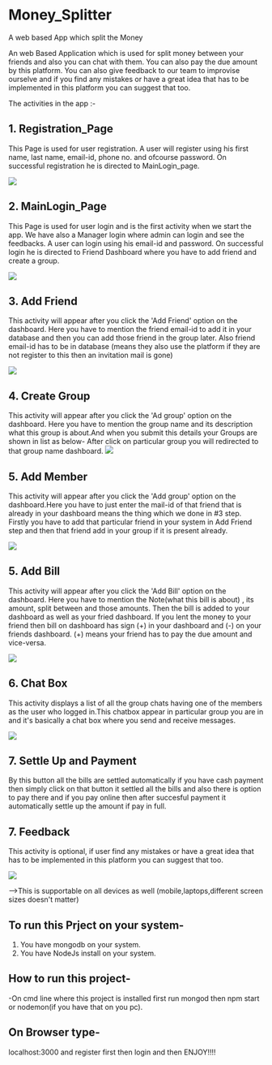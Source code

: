 # Money_Splitter
A web based App which split the Money

An web Based Application which is used for split money between your friends and also you can chat with them.
You can also pay the due amount by this platform. You can also give feedback to our team to improvise ourselve and if you find any mistakes
or have a great idea that has to be implemented in this platform you can suggest that too.

The activities in the app :-

## 1. Registration_Page
This Page is used for user registration. A user will register using his first name, last name, email-id, phone no.
and ofcourse password. On successful registration he is directed to MainLogin_page.
<div>
<img src="/Screenshots/Register.png">
</div>

## 2. MainLogin_Page
This Page is used for user login and is the first activity when we start the app.
We have also a Manager login where admin can login and see the feedbacks.
A user can login using his email-id and password. On successful login he is directed to Friend Dashboard where you have to 
add friend and create a group.
<div>
<img src="/Screenshots/Main_Login.png">
</div>

## 3. Add Friend
This activity will appear after you click the 'Add Friend' option on the dashboard. Here you have to mention the friend email-id to add it
in your database and then you can add those friend in the group later.
Also friend email-id has to be in database (means they also use the platform if they are not register to this then an invitation mail is gone)
<div>
<img src="/Screenshots/friend_dashboard.png">
</div>

## 4. Create Group
This activity will appear after you click the 'Ad group' option on the dashboard. Here you have to mention the group name and its description
what this group is about.And when you submit this details your Groups are shown in list as below-
After click on particular group you will redirected to that group name dashboard.
<img src="/Screenshots/friend_dashboard2.png">
</div>

## 5. Add Member
This activity will appear after you click the 'Add group' option on the dashboard.Here you have to just enter the mail-id of that friend
that is already in your dashboard means the thing which we done in #3 step. Firstly you have to add that particular friend in your system
in Add Friend step and then that friend add in your group if it is present already.
<div>
<img src="/Screenshots/group_dashboard.png">
</div>

## 5. Add Bill
This activity will appear after you click the 'Add Bill' option on the dashboard. Here you have to mention the Note(what this bill is about)
, its amount, split between and those amounts. Then the bill is added to your dashboard as well as your fried dashboard.
If you lent the money to your friend then bill on dashboard has sign (+) in your dashboard and (-) on your friends dashboard.
(+) means your friend has to pay the due amount and vice-versa.
<div>
<img src="/Screenshots/add_bill.png">
</div>

## 6. Chat Box
This activity displays a list of all the group chats having one of the members as the user who logged in.This chatbox appear in particular
group you are in and it's basically a chat box where you send and receive messages.
<div>
<img src="/Screenshots/chat.png">
</div>

## 7. Settle Up and Payment
By this button all the bills are settled automatically if you have cash payment then simply click on that button it settled all the
bills and also there is option to pay there and if you pay online then after succesful payment it automatically settle up the amount
if pay in full.

## 7. Feedback
This activity is optional, if user find any mistakes or have a great idea that has to be implemented in this platform you can suggest that too. 
<div>
<img src="/Screenshots/feedback.png">
</div>

-->This is supportable on all devices as well (mobile,laptops,different screen sizes doesn't matter)

## To run this Prject on your system-
1. You have mongodb on your system.
2. You have NodeJs install on your system.

## How to run this project-
-On cmd line where this project is installed first run mongod
then npm start or nodemon(if you have that on you pc).

## On Browser type-
localhost:3000
and register first
then login
and then ENJOY!!!!






